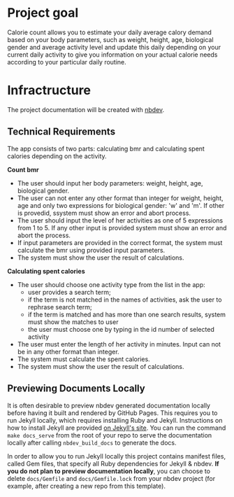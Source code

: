 # Project goal

Calorie count allows you to estimate your daily average calory demand based on your body parameters, such as weight, height, age, biological gender and average activity level and update this daily depending on your current daily activity to give you information on your actual calorie needs according to your particular daily routine.

# Infractructure

The project documentation will be created with [nbdev](https://nbdev.fast.ai/).

## Technical Requirements

The app consists of two parts: calculating bmr and calculating spent calories depending on the activity.

**Count bmr**
- The user should input her body parameters: weight, height, age, biological gender.
- The user can not enter any other format than integer for weight, height, age and only two expressions for biological gender: 'w' and 'm'. If other is provedid, ssystem must show an error and abort process.
- The user should input the level of her activities as one of 5 expressions from 1 to 5. If any other input is provided system must show an error and abort the process.
- If input parameters are provided in the correct format, the system must calculate the bmr using provided input parameters.
- The system must show the user the result of calculations.

**Calculating spent calories**
- The user should choose one activity type from the list in the app: 
  - user provides a search term; 
  - if the term is not matched in the names of activities, ask the user to rephrase search term; 
  - if the term is matched and has more than one search results, system must show the matches to user 
  - the user must choose one by typing in the id number of selected activity
- The user must enter the length of her activity in minutes. Input can not be in any other format than integer.
- The system must calculate the spent calories.
- The system must show the user the result of calculations.

## Previewing Documents Locally 

It is often desirable to preview nbdev generated documentation locally before having it built and rendered by GitHub Pages.  This requires you to run Jekyll locally, which requires installing Ruby and Jekyll. Instructions on how to install Jekyll are provided [on Jekyll's site](https://jekyllrb.com/). You can run the command `make docs_serve` from the root of your repo to serve the documentation locally after calling `nbdev_build_docs` to generate the docs. 

In order to allow you to run Jekyll locally this project contains manifest files, called Gem files, that specify all Ruby dependencies for Jekyll & nbdev. **If you do not plan to preview documentation locally**, you can choose to delete `docs/Gemfile` and `docs/Gemfile.lock` from your nbdev project (for example, after creating a new repo from this template). 
